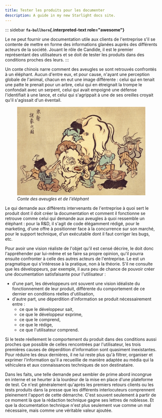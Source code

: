 ```yaml
---
title: Tester les produits pour les documenter
description: A guide in my new Starlight docs site.
---
```


::: sidebar
**`fa-bullhorn`{.interpreted-text role="awesome"}**

Le ne peut fournir une documentation utile aux clients de l\'entreprise
s\'il se contente de mettre en forme des informations glanées auprès des
différents acteurs de la société. Jouant le rôle de Candide, il est le
premier représentant des utilisateurs et se doit de tester les produits
dans des conditions proches des leurs.
:::

Un conte chinois narre comment des aveugles se sont retrouvés confrontés
à un éléphant. Aucun d\'entre eux, et pour cause, n\'ayant une
perception globale de l\'animal, chacun en eut une image différente :
celui qui en tenait une patte le prenait pour un arbre, celui qui en
étreignait la trompe le confondait avec un serpent, celui qui avait
empoigné une défense l\'identifiait à une lance, et celui qui
s\'agrippait à une de ses oreilles croyait qu\'il s\'agissait d\'un
éventail.

<figure>
<img src="graphics/hanabusa-itcho.jpg"
alt="graphics/hanabusa-itcho.jpg" />
<figcaption><em>Conte des aveugles et de l'éléphant</em></figcaption>
</figure>

Le qui demande aux différents intervenants de l\'entreprise à quoi sert
le produit dont il doit créer la documentation et comment il fonctionne
se retrouve comme celui qui demande aux aveugles à quoi ressemble un
éléphant : pour la R&D, il s\'agit de code élégamment rédigé, pour le
marketing, d\'une offre à positionner face à la concurrence sur son
marché, pour le support technique, d\'un exécutable dont il faut
corriger les bugs, etc.

Pour avoir une vision réaliste de l\'objet qu\'il est censé décrire, le
doit donc l\'appréhender par lui-même et se faire sa propre opinion,
qu\'il pourra ensuite confronter à celle des autres acteurs de
l\'entreprise. Le est un pragmatique qui s\'intéresse à la pratique, non
à la théorie. S\'il ne consulte que les développeurs, par exemple, il
aura peu de chance de pouvoir créer une documentation satisfaisante pour
l\'utilisateur :

-   d\'une part, les développeurs ont souvent une vision idéaliste du
    fonctionnement de leur produit, différente du comportement de ce
    dernier en conditions réelles d\'utilisation,
-   d\'autre part, une déperdition d\'information se produit
    nécessairement entre :
    -   ce que le développeur sait,
    -   ce que le développeur exprime,
    -   ce que le comprend,
    -   ce que le rédige,
    -   ce que l\'utilisateur comprend.

Si le teste réellement le comportement du produit dans des conditions
aussi proches que possible de celles rencontrées par l\'utilisateur, les
trois premières causes de déperdition d\'information sont quasiment
inexistantes. Pour réduire les deux dernières, il ne lui reste plus
qu\'à filtrer, organiser et exprimer l\'information qu\'il a recueillie
de manière adaptée au média qui la véhiculera et aux connaissances
techniques de son destinataire.

Dans les faits, une telle demande peut sembler de prime abord incongrue
en interne et se heurter à la lourdeur de la mise en place d\'une
plateforme de test. Ce n\'est généralement qu\'après les premiers
retours clients ou les tests produits dans la presse que les différents
interlocuteurs comprennent pleinement l\'apport de cette démarche.
C\'est souvent seulement à partir de ce moment là que la rédaction
technique gagne ses lettres de noblesse. Et que la documentation
technique n\'est plus seulement vue comme un mal nécessaire, mais comme
une véritable valeur ajoutée.
